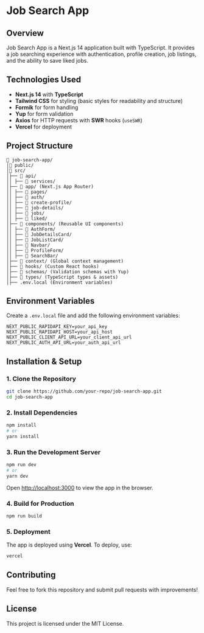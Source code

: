 # Job Search App

## Overview
Job Search App is a Next.js 14 application built with TypeScript. It provides a job searching experience with authentication, profile creation, job listings, and the ability to save liked jobs.

## Technologies Used
- **Next.js 14** with **TypeScript**
- **Tailwind CSS** for styling (basic styles for readability and structure)
- **Formik** for form handling
- **Yup** for form validation
- **Axios** for HTTP requests with **SWR** hooks (`useSWR`)
- **Vercel** for deployment

## Project Structure
```
📂 job-search-app/
│📂 public/
│📂 src/
│├── 📂 api/
││ ├── 📂 services/
│├── 📂 app/ (Next.js App Router)
││ ├── 📂 pages/
││ ├── 📂 auth/
││ ├── 📂 create-profile/
││ ├── 📂 job-details/
││ ├── 📂 jobs/
││ ├── 📂 liked/
│├── 📂 components/ (Reusable UI components)
││ ├── 📂 AuthForm/
││ ├── 📂 JobDetailsCard/
││ ├── 📂 JobListCard/
││ ├── 📂 Navbar/
││ ├── 📂 ProfileForm/
││ ├── 📂 SearchBar/
│├── 📂 context/ (Global context management)
│├── 📂 hooks/ (Custom React hooks)
│├── 📂 schemas/ (Validation schemas with Yup)
│├── 📂 types/ (TypeScript types & assets)
│├── .env.local (Environment variables)
```

## Environment Variables
Create a `.env.local` file and add the following environment variables:
```
NEXT_PUBLIC_RAPIDAPI_KEY=your_api_key
NEXT_PUBLIC_RAPIDAPI_HOST=your_api_host
NEXT_PUBLIC_CLIENT_API_URL=your_client_api_url
NEXT_PUBLIC_AUTH_API_URL=your_auth_api_url
```

## Installation & Setup
### 1. Clone the Repository
```sh
git clone https://github.com/your-repo/job-search-app.git
cd job-search-app
```

### 2. Install Dependencies
```sh
npm install
# or
yarn install
```

### 3. Run the Development Server
```sh
npm run dev
# or
yarn dev
```
Open [http://localhost:3000](http://localhost:3000) to view the app in the browser.

### 4. Build for Production
```sh
npm run build
```

### 5. Deployment
The app is deployed using **Vercel**. To deploy, use:
```sh
vercel
```

## Contributing
Feel free to fork this repository and submit pull requests with improvements!

## License
This project is licensed under the MIT License.

